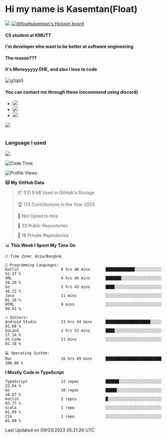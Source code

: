# Hi my name is Kasemtan(Float)
![](https://64.media.tumblr.com/9c2a8f831efe8da556ffbf89cebb52c9/b86c1ab833a37e32-93/s1280x1920/d000dc22f75df64be2bc150f5fa69c4f6df6bb07.gifv)
[![@floatkasemtan's Holopin board](https://holopin.me/floatkasemtan)](https://holopin.io/@floatkasemtan)
#### CS student at KMUTT
#### I'm developer who want to be better at software engineering
#### The reason???
#### it's Moneyyyyy EHE, and also I love to code
![g2qb5](https://user-images.githubusercontent.com/69688279/175812510-9235eaf7-72f7-40d3-b163-56efa9aa5c6b.gif)

#### You can contact me through these (recommend using discord)
- [![](https://img.shields.io/badge/Discord-5865F2?logo=Discord&logoColor=white)](https://discordapp.com/users/278155096225742848)
- [![](https://img.shields.io/badge/Facebook-1877F2?logo=facebook&logoColor=white)](https://www.facebook.com/float.teavasirichokchai/)
- [![](https://img.shields.io/badge/linkedin-0A66C2?logo=linkedin&logoColor=white)](https://www.linkedin.com/in/kasemtan-teavasirichokchai-975531227/)

[![](https://github-readme-stats.vercel.app/api?username=FloatKasemtan&show_icons=true&theme=nightowl)]()
#
### Language I used
[![](https://github-readme-stats.vercel.app/api/top-langs/?username=FloatKasemtan&layout=compact&theme=nightowl)]()
<!--START_SECTION:waka-->
![Code Time](http://img.shields.io/badge/Code%20Time-1%2C010%20hrs%2056%20mins-blue)

![Profile Views](http://img.shields.io/badge/Profile%20Views-3-blue)

**🐱 My GitHub Data** 

> 📦 531.9 kB Used in GitHub's Storage 
 > 
> 🏆 173 Contributions in the Year 2023
 > 
> 🚫 Not Opted to Hire
 > 
> 📜 33 Public Repositories 
 > 
> 🔑 18 Private Repositories 
 > 
📊 **This Week I Spent My Time On** 

```text
🕑︎ Time Zone: Asia/Bangkok

💬 Programming Languages: 
Kotlin                   8 hrs 48 mins       █████████████░░░░░░░░░░░░   52.37 % 
XML                      4 hrs 46 mins       ███████░░░░░░░░░░░░░░░░░░   28.39 % 
Go                       2 hrs 43 mins       ████░░░░░░░░░░░░░░░░░░░░░   16.22 % 
Java                     11 mins             ░░░░░░░░░░░░░░░░░░░░░░░░░   01.18 % 
HTML                     9 mins              ░░░░░░░░░░░░░░░░░░░░░░░░░   00.91 % 

🔥 Editors: 
Android Studio           13 hrs 44 mins      ████████████████████░░░░░   81.68 % 
GoLand                   2 hrs 53 mins       ████░░░░░░░░░░░░░░░░░░░░░   17.14 % 
VS Code                  11 mins             ░░░░░░░░░░░░░░░░░░░░░░░░░   01.18 % 

💻 Operating System: 
Mac                      16 hrs 49 mins      █████████████████████████   100.00 % 
```

**I Mostly Code in TypeScript** 

```text
TypeScript               12 repos            ██████░░░░░░░░░░░░░░░░░░░   22.64 % 
Go                       10 repos            █████░░░░░░░░░░░░░░░░░░░░   18.87 % 
Kotlin                   2 repos             █░░░░░░░░░░░░░░░░░░░░░░░░   03.77 % 
Scala                    1 repo              ░░░░░░░░░░░░░░░░░░░░░░░░░   01.89 % 
CSS                      1 repo              ░░░░░░░░░░░░░░░░░░░░░░░░░   01.89 % 
```




 Last Updated on 09/03/2023 05:21:26 UTC
<!--END_SECTION:waka-->
<!--
**FloatKasemtan/FloatKasemtan** is a ✨ _special_ ✨ repository because its `README.md` (this file) appears on your GitHub profile.

Here are some ideas to get you started:

- 🔭 I’m currently working on ...
- 🌱 I’m currently learning ...
- 👯 I’m looking to collaborate on ...
- 🤔 I’m looking for help with ...
- 💬 Ask me about ...
- 📫 How to reach me: ...
- 😄 Pronouns: ...
- ⚡ Fun fact: ...
-->

